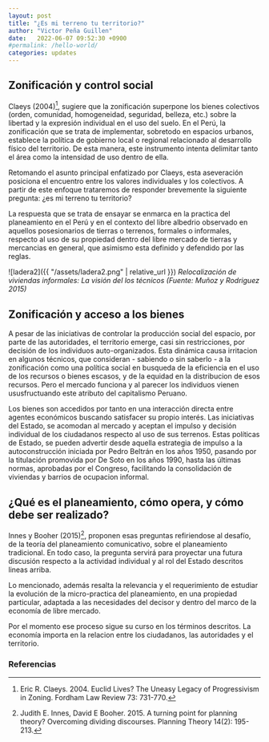 ```yaml
---
layout: post
title: "¿Es mi terreno tu territorio?"
author: "Victor Peña Guillen"
date:   2022-06-07 09:52:30 +0900
#permalink: /hello-world/
categories: updates
---
```


## Zonificación y control social

Claeys (2004)[^1], sugiere que la zonificación superpone los bienes colectivos (orden, comunidad, homogeneidad, seguridad, belleza, etc.) sobre la libertad y la expresión individual en el uso del suelo. En el Perú, la zonificación que se trata de implementar, sobretodo en espacios urbanos, establece la política de gobierno local o regional relacionado al desarrollo físico del territorio. De esta manera, este instrumento intenta delimitar tanto el área como la intensidad de uso dentro de ella.

Retomando el asunto principal enfatizado por Claeys, esta aseveración posiciona el encuentro entre los valores individuales y los colectivos. A partir de este enfoque trataremos de responder brevemente la siguiente pregunta: ¿es mi terreno tu territorio?

La respuesta que se trata de ensayar se enmarca en la practica del planeamiento en el Perú y en el contexto del libre albedrio observado en aquellos posesionarios de tierras o terrenos, formales o informales, respecto al uso de su propiedad dentro del libre mercado de tierras y mercancias en general, que asimismo esta definido y defendido por las reglas.

![ladera2]({{ "/assets/ladera2.png" | relative_url }})
*Relocalización de viviendas informales: La visión del los técnicos (Fuente: Muñoz y Rodriguez 2015)*

## Zonificación y acceso a los bienes

A pesar de las iniciativas de controlar la producción social del espacio, por parte de las autoridades, el territorio emerge, casi sin restricciones, por decisión de los individuos auto-organizados. Esta dinámica causa irritacion en algunos técnicos, que consideran - sabiendo o sin saberlo - a la zonificación como una política social en busqueda de la eficiencia en el uso de los recursos o bienes escasos, y de la equidad en la distribucion de esos recursos. Pero el mercado funciona y al parecer los individuos vienen ususfructuando este atributo del capitalismo Peruano.

Los bienes son accedidos por tanto en una interacción directa entre agentes económicos buscando satisfacer su propio interés.
Las iniciativas del Estado, se acomodan al mercado y aceptan el impulso y decisión individual de los ciudadanos respecto al uso de sus terrenos. Estas políticas de Estado, se pueden advertir desde aquella estrategia de impulso a la autoconstrucción iniciada por Pedro Beltrán en los años 1950, pasando por la titulación promovida por De Soto en los años 1990, hasta las últimas normas, aprobadas por el Congreso, facilitando la consolidación de viviendas y barrios de ocupacion informal.

## ¿Qué es el planeamiento, cómo opera, y cómo debe ser realizado?

Innes y Booher (2015)[^2], proponen esas preguntas refiriendose al desafío, de la teoría del planeamiento comunicativo, sobre el planeamiento tradicional. En todo caso, la pregunta servirá para proyectar una futura discusión respecto a la actividad individual y al rol del Estado descritos lineas arriba.

Lo mencionado, además resalta la relevancia y el requerimiento de estudiar la evolución de la micro-practica del planeamiento, en una propiedad particular, adaptada a las necesidades del decisor y dentro del marco de la economía de libre mercado.

Por el momento ese proceso sigue su curso en los términos descritos. La economía importa en la relacion entre los ciudadanos, las autoridades y el territorio.

### Referencias

[^1]: Eric R. Claeys. 2004. Euclid Lives? The Uneasy Legacy of Progressivism in Zoning. Fordham Law Review 73: 731-770.

[^2]: Judith E. Innes, David E Booher. 2015. A turning point for planning theory? Overcoming dividing discourses. Planning Theory 14(2): 195-213.

